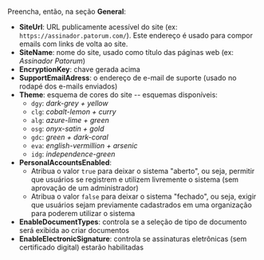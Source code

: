 ﻿Preencha, então, na seção **General**:

* **SiteUrl**: URL publicamente acessível do site (ex: `https://assinador.patorum.com/`). Este endereço é usado para compor emails com links de volta ao site.
* **SiteName**: nome do site, usado como título das páginas web (ex: *Assinador Patorum*)
* **EncryptionKey**: chave gerada acima
* **SupportEmailAdress**: o endereço de e-mail de suporte (usado no rodapé dos e-mails enviados)
* **Theme**: esquema de cores do site -- esquemas disponíveis:
  * `dgy`: *dark-grey + yellow*
  * `clg`: *cobalt-lemon + curry*
  * `alg`: *azure-lime + green*
  * `osg`: *onyx-satin + gold*
  * `gdc`: *green + dark-coral*
  * `eva`: *english-vermillion + arsenic*
  * `idg`: *independence-green*
* **PersonalAccountsEnabled**:
  * Atribua o valor `true` para deixar o sistema "aberto", ou seja, permitir que usuários se registrem e utilizem livremente o sistema (sem aprovação de um administrador)
  * Atribua o valor `false` para deixar o sistema "fechado", ou seja, exigir que usuários sejam previamente cadastrados em uma organização para poderem utilizar o sistema
* **EnableDocumentTypes**: controla se a seleção de tipo de documento será exibida ao criar documentos
* **EnableElectronicSignature**: controla se assinaturas eletrônicas (sem certificado digital) estarão habilitadas
